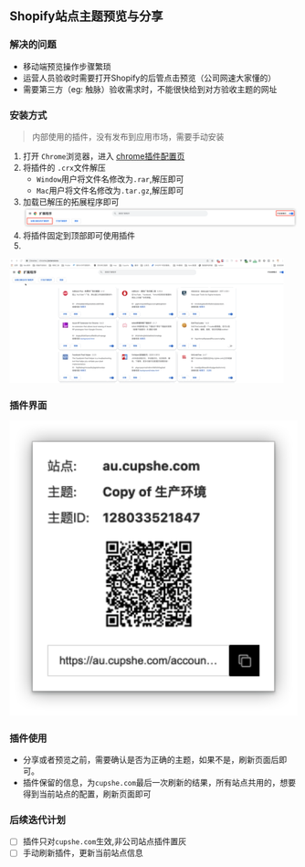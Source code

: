 ## Shopify站点主题预览与分享

### 解决的问题

- 移动端预览操作步骤繁琐
- 运营人员验收时需要打开Shopify的后管点击预览（公司网速大家懂的）
- 需要第三方（eg: 触脉）验收需求时，不能很快给到对方验收主题的网址

### 安装方式
> 内部使用的插件，没有发布到应用市场，需要手动安装

1. 打开 `Chrome`浏览器，进入 [chrome插件配置页](chrome://extensions/)
2. 将插件的 `.crx`文件解压
   - `Window`用户将文件名修改为`.rar`,解压即可
   - `Mac`用户将文件名修改为`.tar.gz`,解压即可
3. 加载已解压的拓展程序即可
![打开开发者模式](https://github.com/EugenioCode/picBed/blob/main/img.png?raw=true)
4. 将插件固定到顶部即可使用插件
5. 
![加载插件](https://github.com/EugenioCode/picBed/blob/main/iShot2022-02-25%2015.38.35.gif)

### 插件界面
![插件预览图](https://github.com/EugenioCode/picBed/blob/main/iShot2022-02-25%2015.20.53.png?raw=true)

### 插件使用
- 分享或者预览之前，需要确认是否为正确的主题，如果不是，刷新页面后即可。
- 插件保留的信息，为`cupshe.com`最后一次刷新的结果，所有站点共用的，想要得到当前站点的配置，刷新页面即可


### 后续迭代计划
- [ ] 插件只对`cupshe.com`生效,非公司站点插件置灰
- [ ] 手动刷新插件，更新当前站点信息
